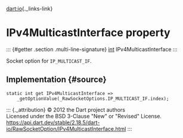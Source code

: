 [dart:io](../../dart-io/dart-io-library){._links-link}

IPv4MulticastInterface property
===============================

::: {#getter .section .multi-line-signature}
[int](../../dart-core/int-class) IPv4MulticastInterface
:::

Socket option for `IP_MULTICAST_IF`.

Implementation {#source}
--------------

``` {.language-dart data-language="dart"}
static int get IPv4MulticastInterface =>
    _getOptionValue(_RawSocketOptions.IP_MULTICAST_IF.index);
```

::: {._attribution}
© 2012 the Dart project authors\
Licensed under the BSD 3-Clause \"New\" or \"Revised\" License.\
<https://api.dart.dev/stable/2.18.5/dart-io/RawSocketOption/IPv4MulticastInterface.html>
:::
